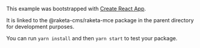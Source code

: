 This example was bootstrapped with [Create React App](https://github.com/facebook/create-react-app).

It is linked to the @raketa-cms/raketa-mce package in the parent directory for development purposes.

You can run `yarn install` and then `yarn start` to test your package.
